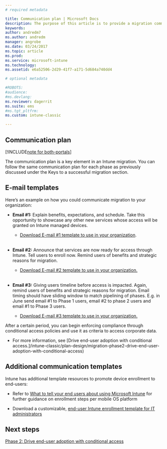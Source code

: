 ```yaml
---
# required metadata

title: Communication plan | Microsoft Docs
description: The purpose of this article is to provide a migration communication plan and strategy.
keywords:
author: andredm7
ms.author: andredm
manager: angrobe
ms.date: 03/24/2017
ms.topic: article
ms.prod:
ms.service: microsoft-intune
ms.technology:
ms.assetid: e6a52506-2d29-41f7-a171-5d684a740dd4

# optional metadata

#ROBOTS:
#audience:
#ms.devlang:
ms.reviewer: dagerrit
ms.suite: ems
#ms.tgt_pltfrm:
ms.custom: intune-classic

---
```


## Communication plan

[!INCLUDE[note for both-portals](../includes/note-for-both-portals.md)]

The communication plan is a key element in an Intune migration. You can follow the same communication plan for each phase as previously discussed under the Keys to a successful migration section.

## E-mail templates

Here’s an example on how you could communicate migration to your organization:

-   **Email \#1:** Explain benefits, expectations, and schedule. Take this opportunity to showcase any other new services whose access will be granted on Intune managed devices.

    -   [Download E-mail \#1 template to use in your organization](https://gallery.technet.microsoft.com/Intune-migration-guide-end-e3209b35).
<br></br>

-   **Email \#2:** Announce that services are now ready for access through Intune. Tell users to enroll now. Remind users of benefits and strategic reasons for migration.

    -   [Download E-mail \#2 template to use in your organization.](https://gallery.technet.microsoft.com/Intune-migration-guide-end-a9d25eb5)
<br></br>

-   **Email \#3:** Giving users timeline before access is impacted. Again, remind users of benefits and strategic reasons for migration. Email timing should have sliding window to match pipelining of phases. E.g. in June send email \#1 to Phase 1 users, email \#2 to phase 2 users and email \#1 to Phase 3 users.

    -   [Download E-mail \#3 template to use in your organization.](https://gallery.technet.microsoft.com/Intune-migration-guide-end-831521b5)

After a certain period, you can begin enforcing compliance through conditional access policies and use it as criteria to access corporate data.

-   For more information, see [Drive end-user adoption with conditional access.]/intune-classic/plan-design/migration-phase2-drive-end-user-adoption-with-conditional-access)

## Additional communication templates

Intune has additional template resources to promote device enrollment to end-users:

-   Refer to [What to tell your end users about using Microsoft Intune](/intune-classic/deploy-use/what-to-tell-your-end-users-about-using-microsoft-intune) for further guidance on enrollment steps per mobile OS platform

-   Download a customizable, [end-user Intune enrollment template for IT administrators](https://gallery.technet.microsoft.com/End-user-Intune-enrollment-55dfd64a)

## Next steps

[Phase 2: Drive end-user adoption with conditional access](/intune-classic/plan-design/migration-phase2-drive-end-user-adoption-with-conditional-access)
